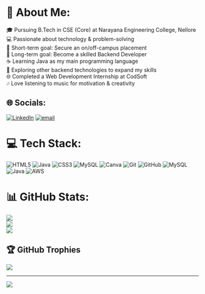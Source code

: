 # 💫 About Me:
🎓 Pursuing B.Tech in CSE (Core) at Narayana Engineering College, Nellore<br>💻 Passionate about technology & problem-solving<br>🎯 Short-term goal: Secure an on/off-campus placement<br>🚀 Long-term goal: Become a skilled Backend Developer<br>☕ Learning Java as my main programming language<br>🔧 Exploring other backend technologies to expand my skills<br>🌐 Completed a Web Development Internship at CodSoft<br>🎶 Love listening to music for motivation & creativity


## 🌐 Socials:
[![LinkedIn](https://img.shields.io/badge/LinkedIn-%230077B5.svg?logo=linkedin&logoColor=white)](https://linkedin.com/in/https://www.linkedin.com/in/lasya-lingam-6369a1329/) [![email](https://img.shields.io/badge/Email-D14836?logo=gmail&logoColor=white)](mailto:meherlaasya@gmail.com) 

# 💻 Tech Stack:
![HTML5](https://img.shields.io/badge/html5-%23E34F26.svg?style=flat-square&logo=html5&logoColor=white) ![Java](https://img.shields.io/badge/java-%23ED8B00.svg?style=flat-square&logo=openjdk&logoColor=white) ![CSS3](https://img.shields.io/badge/css3-%231572B6.svg?style=flat-square&logo=css3&logoColor=white) ![MySQL](https://img.shields.io/badge/mysql-4479A1.svg?style=flat-square&logo=mysql&logoColor=white) ![Canva](https://img.shields.io/badge/Canva-%2300C4CC.svg?style=flat-square&logo=Canva&logoColor=white) ![Git](https://img.shields.io/badge/git-%23F05033.svg?style=flat-square&logo=git&logoColor=white) ![GitHub](https://img.shields.io/badge/github-%23121011.svg?style=flat-square&logo=github&logoColor=white) ![MySQL](https://img.shields.io/badge/mysql-4479A1.svg?style=flat-square&logo=mysql&logoColor=white) ![Java](https://img.shields.io/badge/java-%23ED8B00.svg?style=flat-square&logo=openjdk&logoColor=white) ![AWS](https://img.shields.io/badge/AWS-%23FF9900.svg?style=flat-square&logo=amazon-aws&logoColor=white)
# 📊 GitHub Stats:
![](https://github-readme-stats.vercel.app/api?username=Meher01&theme=ambient_gradient&hide_border=false&include_all_commits=false&count_private=false)<br/>
![](https://nirzak-streak-stats.vercel.app/?user=Meher01&theme=ambient_gradient&hide_border=false)<br/>
![](https://github-readme-stats.vercel.app/api/top-langs/?username=Meher01&theme=ambient_gradient&hide_border=false&include_all_commits=false&count_private=false&layout=compact)

## 🏆 GitHub Trophies
![](https://github-profile-trophy.vercel.app/?username=Meher01&theme=ambient_gradient&no-frame=false&no-bg=true&margin-w=4)

---
[![](https://visitcount.itsvg.in/api?id=Meher01&icon=7&color=10)](https://visitcount.itsvg.in)

<!-- Proudly created with GPRM ( https://gprm.itsvg.in ) -->
